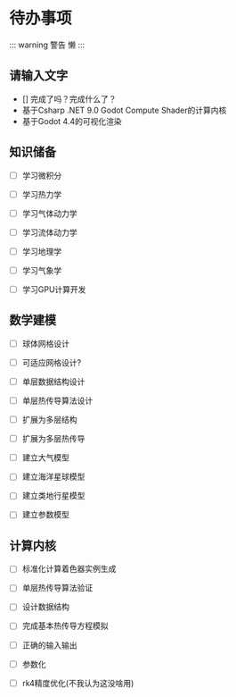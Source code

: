 # 待办事项

::: warning 警告
懒
:::

## 请输入文字

- [] 完成了吗？完成什么了？
- 基于Csharp .NET 9.0 Godot Compute Shader的计算内核
- 基于Godot 4.4的可视化渲染



## 知识储备

- [ ] 学习微积分

- [ ] 学习热力学

- [ ] 学习气体动力学

- [ ] 学习流体动力学

- [ ] 学习地理学

- [ ] 学习气象学

- [ ] 学习GPU计算开发



## 数学建模

- [ ] 球体网格设计

- [ ] 可适应网格设计?

- [ ] 单层数据结构设计

- [ ] 单层热传导算法设计

- [ ] 扩展为多层结构

- [ ] 扩展为多层热传导

- [ ] 建立大气模型

- [ ] 建立海洋星球模型

- [ ] 建立类地行星模型
  
  

- [ ] 建立参数模型



## 计算内核

- [ ] 标准化计算着色器实例生成

- [ ] 单层热传导算法验证

- [ ] 设计数据结构

- [ ] 完成基本热传导方程模拟

- [ ] 正确的输入输出

- [ ] 参数化

- [ ] rk4精度优化(不我认为这没啥用)
